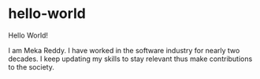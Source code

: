 # hello-world

Hello World!

I am Meka Reddy. I have worked in the software industry for nearly two decades. I keep updating my skills to stay relevant thus make contributions to the society.

